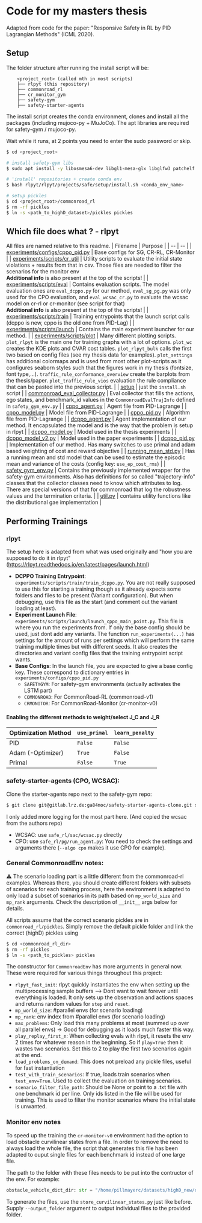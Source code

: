 # Code for my masters thesis

Adapted from code for the paper: "Responsive Safety in RL by PID Lagrangian Methods" (ICML 2020).

## Setup
The folder structure after running the install script will be:
```
    <project_root> (called mth in most scripts)
    ├── rlpyt (this repository)
    ├── commonroad_rl
    ├── cr_monitor_gym
    ├── safety-gym
    ├── safety-starter-agents
```

The install script creates the conda environment, clones and install all the packages (including mujoco-py + MuJoCo). The apt libraries are required for safety-gym / mujoco-py. 

Wait while it runs, at 2 points you need to enter the sudo password or skip.
```sh
$ cd <project_root>

# install safety-gym libs
$ sudo apt install -y libosmesa6-dev libgl1-mesa-glx libglfw3 patchelf

# 'install' repositories + create conda env
$ bash rlpyt/rlpyt/projects/safe/setup/install.sh <conda_env_name>

# setup pickles
$ cd <project_root>/commonroad_rl
$ rm -rf pickles
$ ln -s <path_to_highD_dataset>/pickles pickles
```

## Which file does what ? - rlpyt
All files are named relative to this readme.
| Filename | Purpose |
| -- | -- |
| [experiments/configs/cppo_pid.py](./experiments/configs/cppo_pid.py) | Base configs for SG, CR-RL, CR-Monitor |
| [experiments/scripts/cr_util](./experiments/scripts/cr_util) | Utility scripts to evaluate the initial state violations + results from that in csv. Those files are needed to filter the scenarios for the monitor env <br> **Additional info** is also present at the top of the scripts! |
| [experiments/scripts/eval](./experiments/scripts/eval) | Contains evaluation scripts. The model evaluation ones are `eval_dcppo.py` for our method, `eval_sg_pg.py` was only used for the CPO evaluation, and `eval_wcsac_cr.py` to evaluate the wcsac model on cr-rl or cr-monitor (see script for that) <br> **Additional info** is also present at the top of the scripts! |
| [experiments/scripts/train](./experiments/scripts/train) | Training entrypoints that the launch script calls (dcppo is new, cppo is the old one from PID-Lag) |
| [experiments/scripts/launch](./experiments/scripts/launch) | Contains the main experiment launcher for our method. |
| [experiments/scripts/plot](./experiments/scripts/plot) | Many different plotting scripts. `plot_rlpyt` is the main one for training graphs with a lot of options. `plot_wc` creates the KDE plots and CVAR cost tables. `plot_rlpyt_bulk` calls the first two based on config files (see my thesis data for examples). `plot_settings` has additional colormaps and is used from most other plot-scripts as it configures seaborn styles such that the figures work in my thesis (fontsize, font type,...). `traffic_rule_conformance_overview` create the barplots from the thesis/paper. `plot_traffic_rule_vios` evaluation the rule compliance that can be pasted into the previous script. |
| [setup](./setup) | just the `install.sh` script |
| [commonroad_eval_collector.py](./commonroad_eval_collector.py) | Eval collector that fills the actions, ego states, and benchmark_id values in the `CommonroadEvalTrajInfo` defined in `safety_gym_env.py` |
| [cppo_agent.py](./cppo_agent.py) | Agent file from PID-Lagrange |
| [cppo_model.py](./cppo_model.py) | Model file from PID-Lagrange |
| [cppo_pid.py](./cppo_pid.py) | Algorithm file from PID-Lagrange |
| [dcppo_agent.py](./dcppo_agent.py) | Agent implementation of our method. It encapsulated the model and is the way that the problem is setup in rlpyt |
| [dcppo_model.py](./dcppo_model.py) | Model used in the thesis experiments |
| [dcppo_model_v2.py](./dcppo_model_v2.py) | Model used in the paper experiments |
| [dcppo_pid.py](./dcppo_pid.py) | Implementation of our method. Has many switches to use primal and adam based weighting of cost and reward objective |
| [running_mean_std.py](./running_mean_std.py) | Has a running mean and std model that can be used to estimate the episodic mean and variance of the costs (config key: `use_ep_cost_rms`) |
| [safety_gym_env.py](./safety_gym_env.py) | Contains the previously implemented wrapper for the safety-gym environments. Also has definitions for so called "trajectory-info" classes that the collector classes need to know which attributes to log. There are special versions of that for commonroad that log the robustness values and the termination criteria. |
| [util.py](./util.py) | contains utility functions like the distributional gae implementation |

## Performing Trainings
### rlpyt
The setup here is adapted from what was used originally and "how you are supposed to do it in rlpyt" (https://rlpyt.readthedocs.io/en/latest/pages/launch.html)
- **DCPPO Training Entrypoint**: `experiments/scripts/train/train_dcppo.py`. You are not really supposed to use this for starting a training though as it already expects some folders and files to be present (Variant configuration). But when debugging, use this file as the start (and comment out the variant loading at least).
- **Experiment Launch File**: `experiments/scripts/launch/launch_cppo_main_point.py`. This file is where you run the experiments from. If only the base config should be used, just dont add any variants. The function `run_experiments(...)` has settings for the amount of runs per settings which will perform the same training multiple times but with different seeds. It also creates the directories and variant config files that the training entrypoint script wants.
- **Base Configs**: In the launch file, you are expected to give a base config key. These correspond to dictionary entries in `experiments/configs/cppo_pid.py`
    - `SAFETYGYM`: For safety-gym environments (actually activates the LSTM part)
    - `COMMONROAD`: For CommonRoad-RL (commonroad-v1)
    - `CRMONITOR`: For CommonRoad-Monitor (cr-monitor-v0)

#### Enabling the different methods to weight/select J_C and J_R
| Optimization Method | `use_primal` | `learn_penalty` |
|--|--|--|
| PID | `False` | `False` |
| Adam (-Optimizer) | `True` | `False` |
| Primal | `False` | `True` |

### safety-starter-agents (CPO, WCSAC):
Clone the starter-agents repo next to the safety-gym repo:
```sh
$ git clone git@gitlab.lrz.de:ga84moc/safety-starter-agents-clone.git safety-starter-agents
```
I only added more logging for the most part here. (And copied the wcsac from the authors repo)

- WCSAC: use `safe_rl/sac/wcsac.py` directly 
- CPO: use `safe_rl/pg/run_agent.py`: You need to check the settings and arguments there (`--algo cpo` makes it use CPO for example).

### General CommonroadEnv notes:

⚠️ The scenario loading part is a little different from the commonroad-rl examples. Whereas there, you should create different folders with subsets of scenarios for each training process, here the environment is adapted to only load a subset of scenarios in its path based on `mp_world_size` and `mp_rank` arguments. Check the description of `__init__` args below for details.

All scripts assume that the correct scenario pickles are in `commonroad_rl/pickles`. Simply remove the default pickle folder and link the correct (highD) pickles using 
```sh
$ cd <commonroad_rl_dir>
$ rm -rf pickles
$ ln -s <path_to_pickles> pickles
```

The constructor for `CommonroadEnv` has more arguments in general now. These were required for various things throughout this project:
- `rlpyt_fast_init`: rlpyt quickly instantiates the env when setting up the multiprocessing sample buffers --> Dont want to wait forever until everything is loaded. It only sets up the observation and actions spaces and returns random values for `step` and `reset`.
- `mp_world_size`: #parallel envs (for scenario loading)
- `mp_rank`: env index from #parallel envs (for scenario loading)
- `max_problems`: Only load this many problems at most (summed up over all parallel envs) -> Good for debugging as it loads much faster this way.
- `play_replay_first_n`: When collecting evals with rlpyt, it resets the env 2 times for whatever reason in the beginning. So if `play=True` then it wastes two scenarios. Set this to 2 to play the first two scenarios again at the end.
- `load_problems_on_demand`: This does not preload any pickle files, useful for fast instantiation
- `test_with_train_scenarios`: If true, loads train scenarios when `test_env=True`. Used to collect the evaluation on training scenarios.
- `scenario_filter_file_path`: Should be None or point to a .txt file with one benchmark id per line. Only ids listed in the file will be used for training. This is used to filter the monitor scenarios where the initial state is unwanted.

### Monitor env notes
To speed up the training the `cr-monitor-v0` environment had the option to load obstacle curvilinear states from a file. In order to remove the need to always load the whole file, the script that generates this file has been adapted to ouput single files for each benchmark id instead of one large file.

The path to the folder with these files needs to be put into the contructor of the env. For example:
```py
obstacle_vehicle_dict_dir: str = "/home/pillmayerc/datasets/highD_new/obstacle_curvi_states"
```
To generate the files, use the `store_curvilinear_states.py` just like before. Supply `--output_folder` argument to output individual files to the provided folder.
